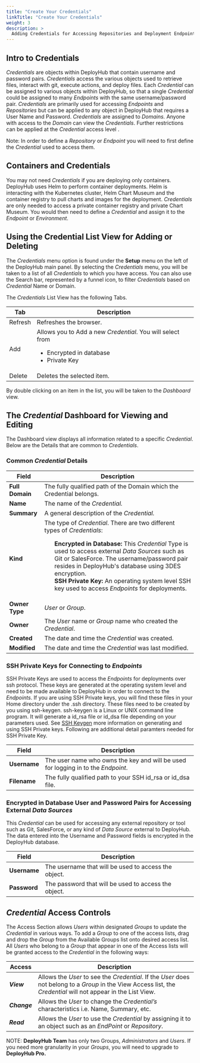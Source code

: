 ```yaml
---
title: "Create Your Credentials"
linkTitle: "Create Your Credentials"
weight: 3
description: >
  Adding Credentials for Accessing Repositories and Deployment Endpoints.
---
```


## Intro to Credentials

_Credentials_ are objects within DeployHub that contain username and password pairs. _Credentials_ access the various objects used to retrieve files, interact with git, execute actions, and deploy files. Each _Credential_ can be assigned to various objects within DeployHub, so that a single _Credential_ could be assigned to many _Endpoints_ with the same username/password pair. _Credentials_ are primarily used for accessing _Endpoints_ and _Repositories_ but can be applied to any object in DeployHub that requires a User Name and Password. _Credentials_ are assigned to _Domains._ Anyone with access to the _Domain_ can view the _Credentials_. Further restrictions can be applied at the _Credential_ access level .

Note:  In order to define a _Repository_ or _Endpoint_ you will need to first define the _Credential_ used to access them.

## Containers and Credentials

You may not need _Credentials_ if you are deploying only containers. DeployHub uses Helm to perform container deployments.  Helm is interacting with the Kubernetes cluster, Helm Chart Museum and the container registry to pull charts and images for the deployment. _Credentials_ are only needed to access a private container registry and private Chart Museum. You would then need to define a _Credential_ and assign it to the _Endpoint_ or _Environment_. 

## Using the Credential List View for Adding or Deleting

The _Credentials_ menu option is found under the **Setup** menu on the left of the DeployHub main panel. By selecting the _Credentials_ menu, you will be taken to a list of all _Credentials_ to which you have access. You can also use the Search bar, represented by a funnel icon, to filter _Credentials_ based on _Credential_ Name or Domain.

The _Credentials_ List View has the following Tabs.

| Tab | Description |
| --- | --- |
|Refresh | Refreshes the browser. |
| Add | Allows you to Add a new _Credential_. You will select from <ul><li>Encrypted in database</li><li>Private Key</li></ul>|
| Delete | Deletes the selected item. |

By double clicking on an item in the list, you will be taken to the _Dashboard_ view.

## The _Credential_ Dashboard for Viewing and Editing

The Dashboard view displays all information related to a specific _Credential_.  Below are the Details that are common to _Credentials_.

### Common _Credential_ Details

| Field | Description |
| --- | --- |
| **Full Domain** | The fully qualified path of the Domain which the Credential belongs. |
| **Name** | The name of the _Credential._ |
| **Summary** | A general description of the _Credential._ |
| **Kind** | The type of _Credential_. There are two different types of _Credentials_:<ul style="list-style-type: none;"><li>**Encrypted in Database:** This _Credential_ Type is used to access external _Data Sources_ such as Git or SalesForce. The username/password pair resides in DeployHub's database using 3DES encryption.</li><li>**SSH Private Key:** An operating system level SSH key used to access _Endpoints_ for deployments. </li></ul> |
|**Owner Type**|  _User_ or _Group_.|
|**Owner**| The _User_ name or _Group_ name who created the _Credential_.|
| **Created** | The date and time the _Credential_ was created. |
| **Modified** | The date and time the _Credential_ was last modified. |

### SSH Private Keys for Connecting to _Endpoints_

SSH Private Keys are used to access the _Endpoints_ for deployments over ssh protocol.  These keys are generated at the operating system level and need to be made available to DeployHub in order to connect to the _Endpoints_.
If you are using SSH Private keys, you will find these files in your Home directory under the .ssh directory.  These files need to be created by you using ssh-keygen. ssh-keygen is a Linux or UNIX command line program.  It will generate a id_rsa file or id_dsa file depending on your parameters used.  See [SSH Keygen](https://www.ssh.com/ssh/keygen/) more information on generating and using SSH Private keys. Following are additional detail paramters needed for SSH Private Key.

| Field | Description |
| --- | --- |
| **Username**| The user name who owns the key and will be used for logging in to the _Endpoint_.|
| **Filename** | The fully qualified path to your SSH id_rsa or id_dsa file.|

### Encrypted in Database User and Password Pairs for Accessing External _Data Sources_

This _Credential_ can be used for accessing any external repository or tool such as Git, SalesForce, or any kind of _Data Source_ external to DeployHub.  The data entered into the Username and Password fields is encrypted in the DeployHub database.

| Field | Description |
| --- | --- |
| **Username** | The username that will be used to access the object. |
| **Password** | The password that will be used to access the object. |

## _Credential_ Access Controls

The Access Section allows _Users_ within designated _Groups_ to update the _Credential_ in various ways. To add a _Group_ to one of the access lists, drag and drop the _Group_ from the Available Groups list onto desired access list. All _Users_ who belong to a _Group_ that appear in one of the Access lists will be granted access to the _Credential_ in the following ways:

| Access | Description |
| --- | --- |
| _**View**_ | Allows the _User_ to see the _Credential_. If the _User_ does not belong to a _Group_ in the View Access list, the _Credential_ will not appear in the List View. |
| _**Change**_ | Allows the _User_ to change the _Credential’s_ characteristics i.e. Name, Summary, etc. |
| _**Read**_ | Allows the _User_ to use the _Credential_ by assigning it to an object such as an _EndPoint_ or _Repository_. |

NOTE: **DeployHub Team** has only two Groups, _Administrators_ and _Users_. If you need more granularity in your _Groups_, you will need to upgrade to **DeployHub Pro.**

